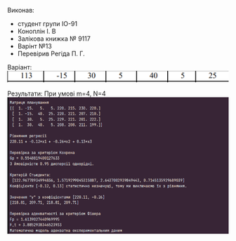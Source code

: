 Виконав:
- студент групи ІО-91
- Коноплін  І. В
- Залікова книжка № 9117
- Варінт №13
- Перевірив Регіда П. Г.

Варіант:
![Run1](/lab3/Screenshot_2.png)

Результати:
При умові m=4, N=4
![Run1](/lab3/Screenshot_3.png)
